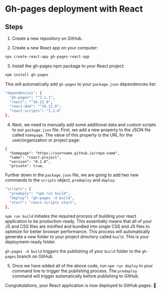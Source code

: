 # Gh-pages deployment with React

## Steps

1. Create a new repository on GitHub.

2. Create a new React app on your computer: 

```bash
npx create-react-app gh-pages-react-app
```

3. Install the gh-pages npm package to your React project:

```bash
npm install gh-pages
```

This will automatically add `gh-pages` to your `package.json` dependencies list:

```bash
"dependencies": {
  "gh-pages": "^2.1.1",
  "react": "^16.12.0",
  "react-dom": "^16.12.0",
  "react-scripts": "3.2.0"
},
  ```

4. Next, we need to manually add some additional data and custom scripts to our `package.json` file. First, we add a new property to the JSON file called `homepage`. The value of this property is the URL for the user/organization or project page:

```
{
  "homepage": "https://username.github.io/repo-name",
  "name": "react-project",
  "version": "0.1.0",
  "private": true,
```

Further down in the `package.json` file, we are going to add two new commands to the `scripts` object, `predeploy` and `deploy`:

```bash
"scripts": {
  "predeply": "npm run build",
  "deploy": "gh-pages -d build",
  "start": "react-scripts start",
},
```

`npm run build` initiates the required process of building your react application to be production-ready. This essentially means that all of your JS and CSS files are minified and bundled into single CSS and JS files to optimize for better browser performance. This process will automatically generate a new folder to your project directory called `build`. This is your deployment-ready folder.

`gh-pages -d build` triggers the publishing of your `build` folder to the `gh-pages` branch on GitHub.

5. Once we have added all of the above code, run `npm run deploy` in your command line to trigger the publishing process. The `predeploy` command will trigger automatically before publishing to GitHub.

Congratulations, your React application is now deployed to GitHub pages. 🚀






